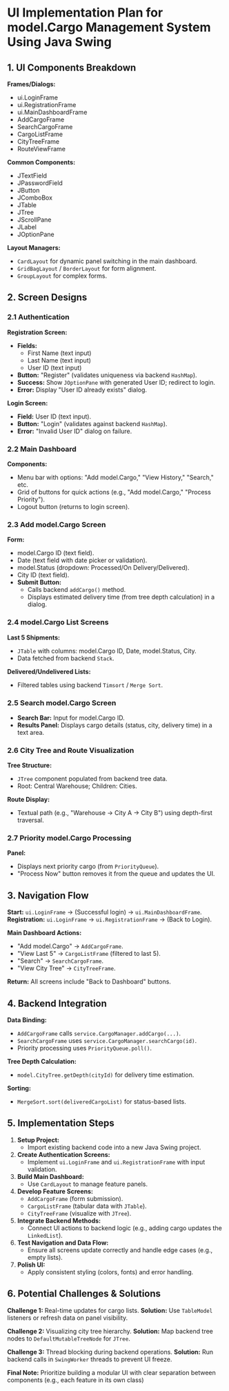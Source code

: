 # UI Implementation Plan for model.Cargo Management System Using Java Swing

## 1. UI Components Breakdown

**Frames/Dialogs:**
- ui.LoginFrame
- ui.RegistrationFrame
- ui.MainDashboardFrame
- AddCargoFrame
- SearchCargoFrame
- CargoListFrame
- CityTreeFrame
- RouteViewFrame

**Common Components:**
- JTextField
- JPasswordField
- JButton
- JComboBox
- JTable
- JTree
- JScrollPane
- JLabel
- JOptionPane

**Layout Managers:**
- `CardLayout` for dynamic panel switching in the main dashboard.
- `GridBagLayout` / `BorderLayout` for form alignment.
- `GroupLayout` for complex forms.

## 2. Screen Designs

### 2.1 Authentication

**Registration Screen:**
- **Fields:**
    - First Name (text input)
    - Last Name (text input)
    - User ID (text input)
- **Button:** "Register" (validates uniqueness via backend `HashMap`).
- **Success:** Show `JOptionPane` with generated User ID; redirect to login.
- **Error:** Display "User ID already exists" dialog.

**Login Screen:**
- **Field:** User ID (text input).
- **Button:** "Login" (validates against backend `HashMap`).
- **Error:** "Invalid User ID" dialog on failure.

### 2.2 Main Dashboard

**Components:**
- Menu bar with options: "Add model.Cargo," "View History," "Search," etc.
- Grid of buttons for quick actions (e.g., "Add model.Cargo," "Process Priority").
- Logout button (returns to login screen).

### 2.3 Add model.Cargo Screen

**Form:**
- model.Cargo ID (text field).
- Date (text field with date picker or validation).
- model.Status (dropdown: Processed/On Delivery/Delivered).
- City ID (text field).
- **Submit Button:**
    - Calls backend `addCargo()` method.
    - Displays estimated delivery time (from tree depth calculation) in a dialog.

### 2.4 model.Cargo List Screens

**Last 5 Shipments:**
- `JTable` with columns: model.Cargo ID, Date, model.Status, City.
- Data fetched from backend `Stack`.

**Delivered/Undelivered Lists:**
- Filtered tables using backend `Timsort` / `Merge Sort`.

### 2.5 Search model.Cargo Screen

- **Search Bar:** Input for model.Cargo ID.
- **Results Panel:** Displays cargo details (status, city, delivery time) in a text area.

### 2.6 City Tree and Route Visualization

**Tree Structure:**
- `JTree` component populated from backend tree data.
- Root: Central Warehouse; Children: Cities.

**Route Display:**
- Textual path (e.g., "Warehouse → City A → City B") using depth-first traversal.

### 2.7 Priority model.Cargo Processing

**Panel:**
- Displays next priority cargo (from `PriorityQueue`).
- "Process Now" button removes it from the queue and updates the UI.

## 3. Navigation Flow

**Start:** `ui.LoginFrame` → (Successful login) → `ui.MainDashboardFrame`.
**Registration:** `ui.LoginFrame` → `ui.RegistrationFrame` → (Back to Login).

**Main Dashboard Actions:**
- "Add model.Cargo" → `AddCargoFrame`.
- "View Last 5" → `CargoListFrame` (filtered to last 5).
- "Search" → `SearchCargoFrame`.
- "View City Tree" → `CityTreeFrame`.

**Return:** All screens include "Back to Dashboard" buttons.

## 4. Backend Integration

**Data Binding:**
- `AddCargoFrame` calls `service.CargoManager.addCargo(...)`.
- `SearchCargoFrame` uses `service.CargoManager.searchCargo(id)`.
- Priority processing uses `PriorityQueue.poll()`.

**Tree Depth Calculation:**
- `model.CityTree.getDepth(cityId)` for delivery time estimation.

**Sorting:**
- `MergeSort.sort(deliveredCargoList)` for status-based lists.

## 5. Implementation Steps

1. **Setup Project:**
    - Import existing backend code into a new Java Swing project.
2. **Create Authentication Screens:**
    - Implement `ui.LoginFrame` and `ui.RegistrationFrame` with input validation.
3. **Build Main Dashboard:**
    - Use `CardLayout` to manage feature panels.
4. **Develop Feature Screens:**
    - `AddCargoFrame` (form submission).
    - `CargoListFrame` (tabular data with `JTable`).
    - `CityTreeFrame` (visualize with `JTree`).
5. **Integrate Backend Methods:**
    - Connect UI actions to backend logic (e.g., adding cargo updates the `LinkedList`).
6. **Test Navigation and Data Flow:**
    - Ensure all screens update correctly and handle edge cases (e.g., empty lists).
7. **Polish UI:**
    - Apply consistent styling (colors, fonts) and error handling.

## 6. Potential Challenges & Solutions

**Challenge 1:** Real-time updates for cargo lists.
**Solution:** Use `TableModel` listeners or refresh data on panel visibility.

**Challenge 2:** Visualizing city tree hierarchy.
**Solution:** Map backend tree nodes to `DefaultMutableTreeNode` for `JTree`.

**Challenge 3:** Thread blocking during backend operations.
**Solution:** Run backend calls in `SwingWorker` threads to prevent UI freeze.

**Final Note:** Prioritize building a modular UI with clear separation between components (e.g., each feature in its own class)